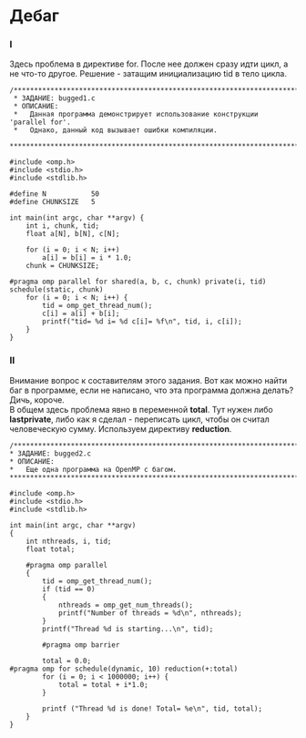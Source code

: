 # Дебаг

### I

Здесь проблема в директиве for. После нее должен сразу идти цикл, а не что-то другое.
Решение - затащим инициализацию tid в тело цикла.

```
/******************************************************************************
 * ЗАДАНИЕ: bugged1.c
 * ОПИСАНИЕ:
 *   Данная программа демонстрирует использование конструкции 'parallel for'.
 *   Однако, данный код вызывает ошибки компиляции.
 ******************************************************************************/

#include <omp.h>
#include <stdio.h>
#include <stdlib.h>

#define N           50
#define CHUNKSIZE   5

int main(int argc, char **argv) {
	int i, chunk, tid;
	float a[N], b[N], c[N];

	for (i = 0; i < N; i++)
		a[i] = b[i] = i * 1.0;
	chunk = CHUNKSIZE;

#pragma omp parallel for shared(a, b, c, chunk) private(i, tid) schedule(static, chunk)
	for (i = 0; i < N; i++) {
		tid = omp_get_thread_num();
		c[i] = a[i] + b[i];
		printf("tid= %d i= %d c[i]= %f\n", tid, i, c[i]);
	}
}

```

### II

Внимание вопрос к составителям этого задания. Вот как можно найти баг в программе, если не написано, что эта программа должна делать?
Дичь, короче.   
В общем здесь проблема явно в переменной **total**. Тут нужен либо **lastprivate**, либо как я сделал - переписать цикл, чтобы он считал человеческую сумму.
Используем директиву **reduction**.

```
/******************************************************************************
* ЗАДАНИЕ: bugged2.c
* ОПИСАНИЕ:
*   Еще одна программа на OpenMP с багом.
******************************************************************************/

#include <omp.h>
#include <stdio.h>
#include <stdlib.h>

int main(int argc, char **argv)
{
    int nthreads, i, tid;
    float total;

    #pragma omp parallel
    {
        tid = omp_get_thread_num();
        if (tid == 0)
        {
            nthreads = omp_get_num_threads();
            printf("Number of threads = %d\n", nthreads);
        }
        printf("Thread %d is starting...\n", tid);

        #pragma omp barrier

        total = 0.0;
#pragma omp for schedule(dynamic, 10) reduction(+:total)
        for (i = 0; i < 1000000; i++) {
            total = total + i*1.0;
        }

        printf ("Thread %d is done! Total= %e\n", tid, total);
    }
}

```

